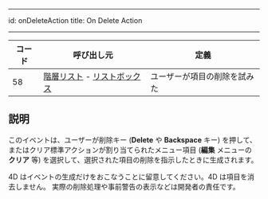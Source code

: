 - - -
id: onDeleteAction title: On Delete Action
- - -

| コード | 呼び出し元                                                                              | 定義             |
| --- | ---------------------------------------------------------------------------------- | -------------- |
| 58  | [階層リスト](FormObjects/list_overview.md) - [リストボックス](FormObjects/listbox_overview.md) | ユーザーが項目の削除を試みた |


## 説明

このイベントは、ユーザーが削除キー (**Delete** や **Backspace** キー) を押して、またはクリア標準アクションが割り当てられたメニュー項目 (**編集** メニューの **クリア** 等) を選択して、選択された項目の削除を指示したときに生成されます。

4D はイベントの生成だけをおこなうことに留意してください。4D は項目を消去しません。 実際の削除処理や事前警告の表示などは開発者の責任です。
